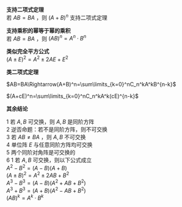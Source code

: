 ﻿**支持二项式定理**  
若 $AB=BA$ ，则 $(A+B)^n$ 支持二项式定理  
  
**支持乘积的幂等于幂的乘积**  
若 $AB=BA$ ，则 $(AB)^n=A^n\cdot B^n$  
  
**类似完全平方公式**  
$(A\pm E)^2=A^2\pm 2AE+E^2$  
  
**类二项式定理**  
  
$AB=BA\Rightarrow(A+B)^n=\sum\limits_{k=0}^nC_n^kA^kB^{n-k}$  
  
$(A+cE)^n=\sum\limits_{k=0}^nC_n^kA^k(cE)^{n-k}$  
  
**其余结论**  
  
1 若 $A,B$ 可交换，则 $A,B$ 是同阶方阵  
2 逆否命题：若不是同阶方阵，则不可交换  
3 若 $AB\neq BA$ ，则 $A,B$ 不可交换  
4 单位阵 $E$ 与任意同阶方阵均可交换  
5 两个同阶对角阵是可交换的  
6 1 若 $A,B$ 可交换，则以下公式成立  
$A^2-B^2=(A-B)(A+B)$  
$(A\pm B)^2=A^2\pm2AB+B^2$  
$A^3-B^3=(A-B)(A^2+AB+B^2)$  
$A^3+B^3=(A+B)(A^2-AB+B^2)$  
$(AB)^k=A^k\cdot B^k$  
